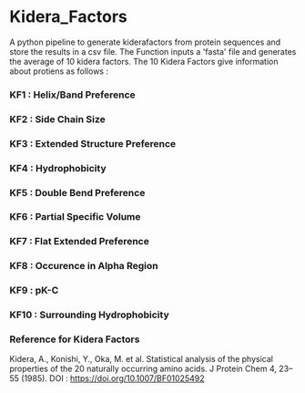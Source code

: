 # Kidera_Factors
A python pipeline to generate kiderafactors from protein sequences and store the results in a csv file.
The Function inputs a 'fasta' file and generates the average of 10 kidera factors.
The 10 Kidera Factors give information about protiens as follows  :

### KF1 : Helix/Band Preference
### KF2 : Side Chain Size
### KF3 : Extended Structure Preference
### KF4 : Hydrophobicity
### KF5 : Double Bend Preference
### KF6 : Partial Specific Volume
### KF7 : Flat Extended Preference
### KF8 : Occurence in Alpha Region
### KF9 : pK-C
### KF10 : Surrounding Hydrophobicity

### Reference for Kidera Factors
Kidera, A., Konishi, Y., Oka, M. et al. Statistical analysis of the physical properties of the 20 naturally occurring amino acids. J Protein Chem 4, 23–55 (1985).
DOI : https://doi.org/10.1007/BF01025492
